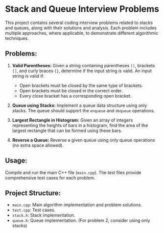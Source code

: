 # Stack and Queue Interview Problems

This project contains several coding interview problems related to stacks and queues, along with their solutions and analysis.  Each problem includes multiple approaches, where applicable, to demonstrate different algorithmic techniques.

## Problems:

1. **Valid Parentheses:** Given a string containing parentheses `()`, brackets `[]`, and curly braces `{}`, determine if the input string is valid.  An input string is valid if:
   - Open brackets must be closed by the same type of brackets.
   - Open brackets must be closed in the correct order.
   - Every close bracket has a corresponding open bracket.

2. **Queue using Stacks:** Implement a queue data structure using only stacks.  The queue should support the `enqueue` and `dequeue` operations.

3. **Largest Rectangle in Histogram:** Given an array of integers representing the heights of bars in a histogram, find the area of the largest rectangle that can be formed using these bars.

4. **Reverse a Queue:** Reverse a given queue using only queue operations (no extra space allowed).

## Usage:

Compile and run the main C++ file (`main.cpp`). The test files provide comprehensive test cases for each problem.

## Project Structure:

- `main.cpp`: Main algorithm implementation and problem solutions.
- `test.cpp`: Test cases.
- `stack.h`: Stack implementation.
- `queue.h`: Queue implementation. (For problem 2, consider using only stacks)